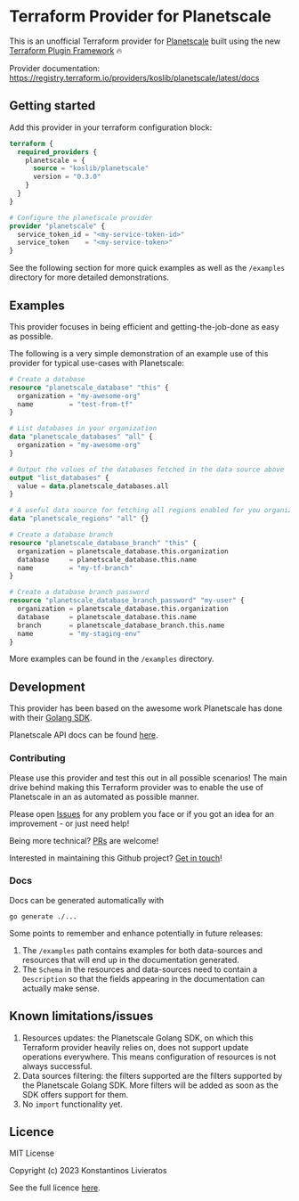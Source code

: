 # Terraform Provider for Planetscale

This is an unofficial Terraform provider for [Planetscale](https://planetscale.com/) built using the new
[Terraform Plugin Framework](https://developer.hashicorp.com/terraform/plugin/framework) 🔥

Provider documentation: https://registry.terraform.io/providers/koslib/planetscale/latest/docs

## Getting started

Add this provider in your terraform configuration block:

```terraform
terraform {
  required_providers {
    planetscale = {
      source = "koslib/planetscale"
      version = "0.3.0"
    }
  }
}

# Configure the planetscale provider
provider "planetscale" {
  service_token_id = "<my-service-token-id>"
  service_token    = "<my-service-token>"
}
```

See the following section for more quick examples as well as the `/examples` directory for more detailed demonstrations.

## Examples

This provider focuses in being efficient and getting-the-job-done as easy as possible.

The following is a very simple demonstration of an example use of this provider for typical use-cases with Planetscale:

```terraform
# Create a database
resource "planetscale_database" "this" {
  organization = "my-awesome-org"
  name         = "test-from-tf"
}

# List databases in your organization
data "planetscale_databases" "all" {
  organization = "my-awesome-org"
}

# Output the values of the databases fetched in the data source above
output "list_databases" {
  value = data.planetscale_databases.all
}

# A useful data source for fetching all regions enabled for you organization
data "planetscale_regions" "all" {}

# Create a database branch
resource "planetscale_database_branch" "this" {
  organization = planetscale_database.this.organization
  database     = planetscale_database.this.name
  name         = "my-tf-branch"
}

# Create a database branch password
resource "planetscale_database_branch_password" "my-user" {
  organization = planetscale_database.this.organization
  database     = planetscale_database.this.name
  branch       = planetscale_database_branch.this.name
  name         = "my-staging-env"
}

```

More examples can be found in the `/examples` directory.

## Development

This provider has been based on the awesome work Planetscale has done with their [Golang SDK](https://github.com/planetscale/planetscale-go).

Planetscale API docs can be found [here](https://api-docs.planetscale.com/).

### Contributing

Please use this provider and test this out in all possible scenarios! The main drive behind making this Terraform 
provider was to enable the use of Planetscale in an as automated as possible manner. 

Please open [Issues](https://github.com/koslib/terraform-provider-planetscale/issues) for any problem you face or if you
got an idea for an improvement - or just need help!

Being more technical? [PRs](https://github.com/koslib/terraform-provider-planetscale/pulls) are welcome!

Interested in maintaining this Github project? [Get in touch](https://twitter.com/koslib)!

### Docs

Docs can be generated automatically with 

```
go generate ./...
``` 

Some points to remember and enhance potentially in future releases:

1. The `/examples` path contains examples for both data-sources and resources that will end up in the documentation generated.
2. The `Schema` in the resources and data-sources need to contain a `Description` so that the fields appearing in the documentation can actually make sense.

## Known limitations/issues

1. Resources updates: the Planetscale Golang SDK, on which this Terraform provider heavily relies on, does not support update operations everywhere. This means configuration of resources is not always successful.
2. Data sources filtering: the filters supported are the filters supported by the Planetscale Golang SDK. More filters will be added as soon as the SDK offers support for them.
3. No `import` functionality yet.

## Licence

MIT License

Copyright (c) 2023 Konstantinos Livieratos

See the full licence [here](https://github.com/koslib/terraform-provider-planetscale/blob/main/LICENSE.md).
